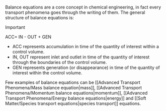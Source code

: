 Balance equations are a core concept in chemical engineering, in fact every transport phenomena goes through the writing of them.
The general structure of balance equations is:
>[!important]
>ACC= IN - OUT + GEN 

- ﻿﻿ACC represents accumulation in time of the quantity of interest within a control volume.
- ﻿﻿IN, OUT represent inlet and outlet in time of the quantity of interest through the boundaries of the control volume.
- ﻿﻿GEN represents generation (or disappearance) in time of the quantity of interest within the control volume.

Few examples of balance equations can be [[Advanced Transport Phenomena/Mass balance equation|mass]], [[Advanced Transport Phenomena/Momentum balance equations|momentum]], [[Advanced Transport Phenomena/Energy balance equations|energy]] and [[Soft Matter/Species transport equations|species transport]] equations. 
